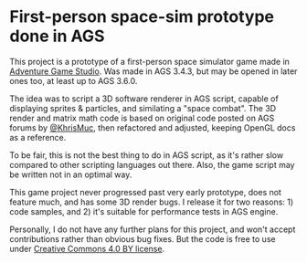 # First-person space-sim prototype done in AGS

This project is a prototype of a first-person space simulator game made in [Adventure Game Studio](https://www.adventuregamestudio.co.uk/).
Was made in AGS 3.4.3, but may be opened in later ones too, at least up to AGS 3.6.0.

The idea was to script a 3D software renderer in AGS script, capable of displaying sprites & particles, and similating a "space combat".
The 3D render and matrix math code is based on original code posted on AGS forums by [@KhrisMuc](https://github.com/KhrisMuc), then refactored and adjusted, keeping OpenGL docs as a reference.

To be fair, this is not the best thing to do in AGS script, as it's rather slow compared to other scripting languages out there.
Also, the game script may be written not in an optimal way.

This game project never progressed past very early prototype, does not feature much, and has some 3D render bugs.
I release it for two reasons: 1) code samples, and 2) it's suitable for performance tests in AGS engine.

Personally, I do not have any further plans for this project, and won't accept contributions rather than obvious bug fixes. But the code is free to use under [Creative Commons 4.0 BY license](https://creativecommons.org/licenses/by/4.0/).
